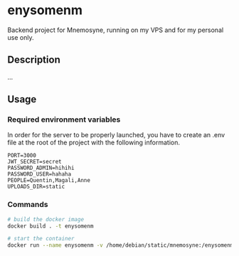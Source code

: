# enysomenm

Backend project for Mnemosyne, running on my VPS and for my personal use only.

## Description

...

## Usage

### Required environment variables

In order for the server to be properly launched, you have to create an .env file at the root of the project with the following information.

```
PORT=3000
JWT_SECRET=secret
PASSWORD_ADMIN=hihihi
PASSWORD_USER=hahaha
PEOPLE=Quentin,Magali,Anne
UPLOADS_DIR=static
```

### Commands

```bash
# build the docker image
docker build . -t enysomenm

# start the container
docker run --name enysomenm -v /home/debian/static/mnemosyne:/enysomenm/static -p 3000:3000 --env-file .env enysomenm
```
